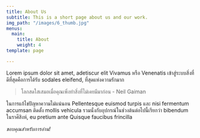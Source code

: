 ```yaml
---
title: About Us
subtitle: This is a short page about us and our work.
img_path: "/images/6_thumb.jpg"
menus:
  main:
    title: About
    weight: 4
template: page

---
```

Lorem ipsum dolor sit amet, adetiscur elit Vivamus หรือ Venenatis เข้าสู่ระบบสิ่งที่ดีที่สุดคือการได้รับ sodales eleifend, ที่สุดแห่งความรักมาก

> โลกสดใสเสมอเมื่อคุณเพิ่งทำสิ่งที่ไม่เคยมีมาก่อน - Neil Gaiman

ในการแก้ไขปัญหาความไม่แน่นอน Pellentesque euismod turpis และ nisi fermentum accumsan ติดตั้ง mollis vehicula รวมนั่งกับอุปกรณ์ในช่วงต้นต่อไปนี้เรียกว่า bibendum ในราศีสิงห์, eu pretium ante Quisque faucibus frincilla

_ขอบคุณสำหรับการอ่าน!_